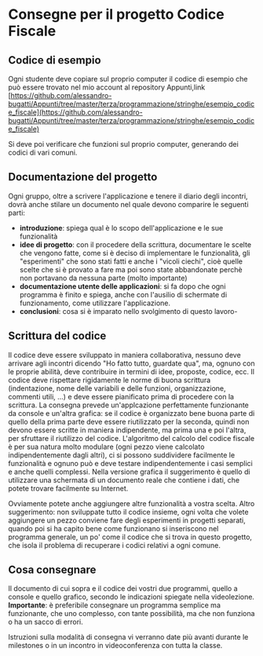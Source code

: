 # Consegne per il progetto Codice Fiscale

## Codice di esempio
Ogni studente deve copiare sul proprio computer il codice di esempio che può essere trovato nel mio account al repository Appunti,link  [https://github.com/alessandro-bugatti/Appunti/tree/master/terza/programmazione/stringhe/esempio_codice_fiscale](https://github.com/alessandro-bugatti/Appunti/tree/master/terza/programmazione/stringhe/esempio_codice_fiscale)

Si deve poi verificare che funzioni sul proprio computer, generando dei codici di vari comuni.

## Documentazione del progetto
Ogni gruppo, oltre a scrivere l'applicazione e tenere il diario degli incontri, dovrà anche stilare un documento nel quale devono comparire le seguenti parti:
* **introduzione**: spiega qual è lo scopo dell'applicazione e le sue funzionalità
* **idee di progetto**: con il procedere della scrittura, documentare le scelte che vengono fatte, come si è deciso di implementare le funzionalità, gli "esperimenti" che sono stati fatti e anche i "vicoli ciechi", cioè quelle scelte che si è provato a fare ma poi sono state abbandonate perchè non portavano da nessuna parte (molto importante)
* **documentazione utente delle applicazioni**: si fa dopo che ogni programma è finito e spiega, anche con l'ausilio di schermate di funzionamento, come utilizzare l'applicazione.
* **conclusioni**: cosa si è imparato nello svolgimento di questo lavoro-


## Scrittura del codice 

Il codice deve essere sviluppato in maniera collaborativa, nessuno deve arrivare agli incontri dicendo "Ho fatto tutto, guardate qua", ma, ognuno con le proprie abilità, deve contribuire in termini di idee, proposte, codice, ecc.
Il codice deve rispettare rigidamente le norme di buona scrittura (indentazione, nome delle variabili e delle funzioni, organizzazione, commenti utili, ...) e deve essere pianificato prima di procedere con la scrittura.
La consegna prevede un'applcazione perfettamente funzionante da console e un'altra grafica: se il codice è organizzato bene buona parte di quello della prima parte deve essere riutilizzato per la seconda, quindi non devono essere scritte in maniera indipendente, ma prima una e poi l'altra, per sfruttare il riutilizzo del codice.
L'algoritmo del calcolo del codice fiscale è per sua natura molto modulare (ogni pezzo viene calcolato indipendentemente dagli altri), ci si possono suddividere facilmente le funzionalità e ognuno può e deve testare indipendentemente i casi semplici e anche quelli complessi. Nella versione grafica il suggerimento è quello di utilizzare una schermata di un documento reale che contiene i dati, che potete trovare facilmente su Internet. 

Ovviamente potete anche aggiungere altre funzionalità a vostra scelta.
Altro suggerimento: non sviluppate tutto il codice insieme, ogni volta che volete aggiungere un pezzo conviene fare degli esperimenti in progetti separati, quando poi si ha capito bene come funzionano si inseriscono nel programma generale, un po' come il codice che si trova in questo progetto, che isola il problema di recuperare i codici relativi a ogni comune.

## Cosa consegnare
Il documento di cui sopra e il codice dei vostri due programmi, quello a console e quello grafico, secondo le indicazioni spiegate nella videolezione. **Importante**: è preferibile consegnare un programma semplice ma funzionante, che uno complesso, con tante possibilità, ma che non funziona o ha un sacco di errori. 

Istruzioni sulla modalità di consegna vi verranno date più avanti durante le milestones o in un incontro in videoconferenza con tutta la classe.















